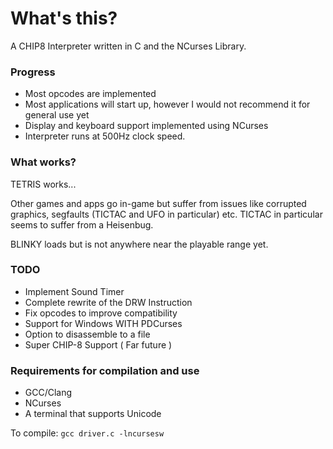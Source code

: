 # What's this?

A CHIP8 Interpreter written in C and the NCurses Library.

### Progress

  * Most opcodes are implemented
  * Most applications will start up, however I would not recommend it for general use yet
  * Display and keyboard support implemented using NCurses
  * Interpreter runs at 500Hz clock speed.

### What works?

TETRIS works...


Other games and apps go in-game but suffer from issues like corrupted graphics, segfaults (TICTAC and UFO in particular) etc. TICTAC in particular seems to suffer from a Heisenbug.


BLINKY loads but is not anywhere near the playable range yet.

### TODO
  * Implement Sound Timer
  * Complete rewrite of the DRW Instruction
  * Fix opcodes to improve compatibility
  * Support for Windows WITH PDCurses
  * Option to disassemble to a file
  * Super CHIP-8 Support ( Far future )
  

### Requirements for compilation and use

  * GCC/Clang
  * NCurses
  * A terminal that supports Unicode


To compile: `gcc driver.c -lncursesw`
